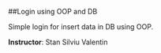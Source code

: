 ##Login using OOP and DB

Simple login for insert data in DB using OOP.

**Instructor**: Stan Silviu Valentin